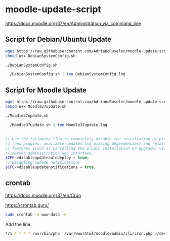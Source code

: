 # moodle-update-script
https://docs.moodle.org/37/en/Administration_via_command_line
## Script for Debian/Ubuntu Update
```bash
wget https://raw.githubusercontent.com/AdrianoRuseler/moodle-update-script/master/DebianSystemConfig.sh -O DebianSystemConfig.sh
chmod u+x DebianSystemConfig.sh

./DebianSystemConfig.sh
```
```bash
 ./DebianSystemConfig.sh | tee DebianSystemConfig.log
 ```

## Script for Moodle Update
```bash
wget https://raw.githubusercontent.com/AdrianoRuseler/moodle-update-script/master/Moodle37update.sh -O Moodle37update.sh
chmod u+x Moodle37update.sh

./Moodle37update.sh
```
```bash
 ./Moodle37update.sh | tee Moodle37update.log
 ```
 
## 
```php
// Use the following flag to completely disable the installation of plugins
// (new plugins, available updates and missing dependencies) and related
// features (such as cancelling the plugin installation or upgrade) via the
// server administration web interface.
$CFG->disableupdateautodeploy = true;
// Disabling update notifications
$CFG->disableupdatenotifications = true;
```
## crontab
https://docs.moodle.org/37/en/Cron

https://crontab.guru/
```bash
sudo crontab -u www-data -e
```
Add the line:
```bash
*/1 * * * * /usr/bin/php  /var/www/html/moodle/admin/cli/cron.php >/dev/null
```
